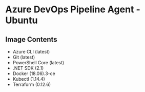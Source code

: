 # Azure DevOps Pipeline Agent - Ubuntu
## Image Contents

- Azure CLI (latest)
- Git (latest)
- PowerShell Core (latest)
- .NET SDK (2.1)
- Docker (18.06).3-ce
- Kubectl (1.14.4)
- Terraform (0.12.6)